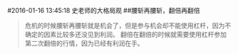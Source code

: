 #2016-01-16 13:45:18
史老师的大格局观
##腰斩再腰斩，翻倍再翻倍

>危机的时候腰斩再腰斩就是机会了，但是参与机会却不能使用杠杆，因为不确定的因素比较多还没见到利润。
>翻倍在翻倍的时候就需要使用杠杆参加第二次翻倍的行情，因为已经有利润在手。
